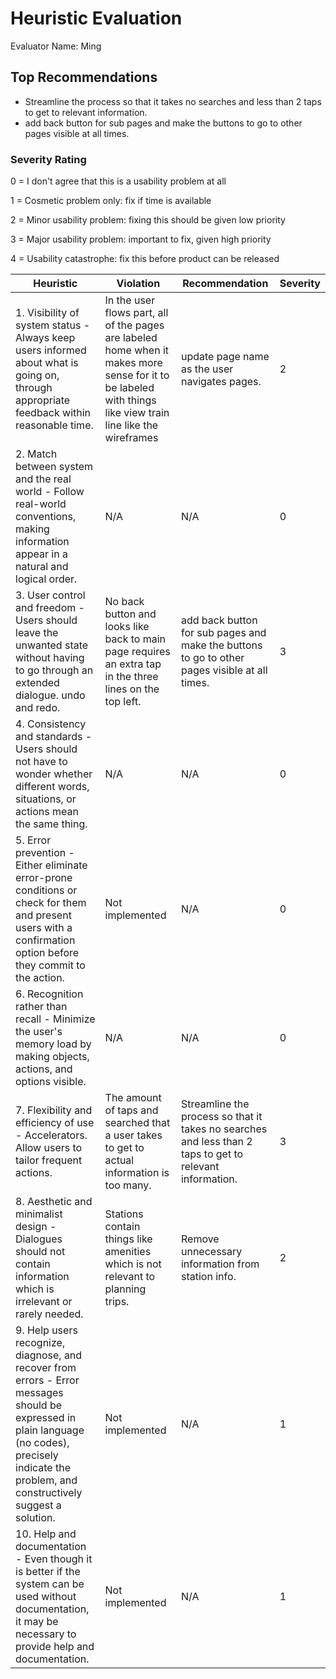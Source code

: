 # Heuristic Evaluation 
Evaluator Name: Ming

## Top Recommendations

- Streamline the process so that it takes no searches and less than 2 taps to get to relevant information.
- add back button for sub pages and make the buttons to go to other pages visible at all times.

###  Severity Rating 

0 = I don't agree that this is a usability problem at all 

1 = Cosmetic problem only: fix if time is available 

2 = Minor usability problem: fixing this should be given low priority 

3 = Major usability problem: important to fix, given high priority 

4 = Usability catastrophe: fix this before product can be released 


| Heuristic                                                    | Violation                                                    | Recommendation                                               | Severity |
| ------------------------------------------------------------ | ------------------------------------------------------------ | ------------------------------------------------------------ | -------- |
| 1. Visibility of system status - Always keep users informed about what is going on, through appropriate feedback within reasonable time. | In the user flows part, all of the pages are labeled home when it makes more sense for it to be labeled with things like view train line like the wireframes | update page name as the user navigates pages.                | 2        |
| 2. Match between system and the real world - Follow real-world conventions, making information appear in a natural and logical order. | N/A                                                          | N/A                                                          | 0        |
| 3. User control and freedom - Users should leave the unwanted state without having to go through an extended dialogue. undo and redo. | No back button and looks like back to main page requires an extra tap in the three lines on the top left. | add back button for sub pages and make the buttons to go to other pages visible at all times. | 3        |
| 4. Consistency and standards - Users should not have to wonder whether different words, situations, or actions mean the same thing. | N/A                                                          | N/A                                                          | 0        |
| 5. Error prevention - Either eliminate error-prone conditions or check for them and present users with a confirmation option before they commit to the action. | Not implemented                                              | N/A                                                          | 0        |
| 6. Recognition rather than recall - Minimize the user's memory load by making objects, actions, and options visible. | N/A                                                          | N/A                                                          | 0        |
| 7. Flexibility and efficiency of use - Accelerators. Allow users to tailor frequent actions. | The amount of taps and searched that a user takes to get to actual information is too many. | Streamline the process so that it takes no searches and less than 2 taps to get to relevant information. | 3        |
| 8. Aesthetic and minimalist design - Dialogues should not contain information which is irrelevant or rarely needed. | Stations contain things like amenities which is not relevant to planning trips. | Remove unnecessary information from station info.            | 2        |
| 9. Help users recognize, diagnose, and recover from errors - Error messages should be expressed in plain language (no codes), precisely indicate the problem, and constructively suggest a solution. | Not implemented                                              | N/A                                                          | 1        |
| 10. Help and documentation - Even though it is better if the system can be used without documentation, it may be necessary to provide help and documentation. | Not implemented                                              | N/A                                                          | 1        |